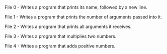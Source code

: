 File 0 -  Writes a program that prints its name, followed by a new line.

File 1 - Writes a program that prints the number of arguments passed into it.

File 2 - Writes a program that prints all arguments it receives.

File 3 - Writes a program that multiplies two numbers.

File 4 - Writes a program that adds positive numbers.
